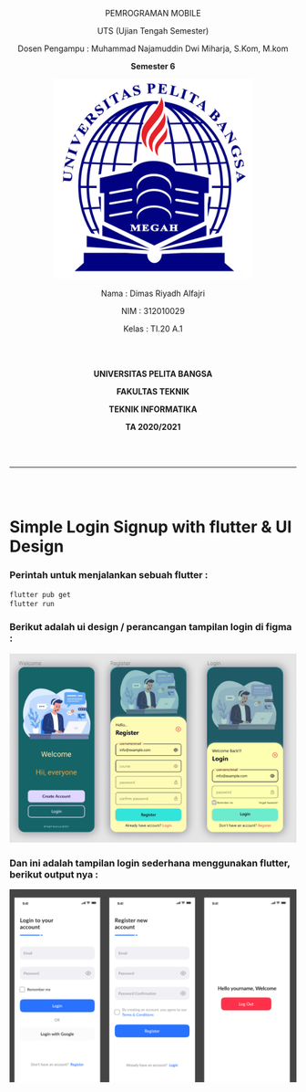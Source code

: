 <p align="center">PEMROGRAMAN MOBILE
</p>
<p align="center">
	UTS (Ujian Tengah Semester)
</p>
<p align="center">
	Dosen Pengampu : Muhammad Najamuddin Dwi Miharja, S.Kom, M.kom
</p>
<p align="center"> 
	<b>Semester 6</b>
</p>

<p align="center">
	<img src="logo/logo.png" alt="UPB" width="350" height="350">
</p>

<p align="center">
                 Nama  : Dimas Riyadh Alfajri
</p>
<p align="center">
                 NIM   : 312010029
</p>
<p align="center">
                 Kelas : TI.20 A.1
</p>

<br/>
<br/>

<p align="center">
	<b>UNIVERSITAS PELITA BANGSA</b>
</p>
<p align="center">
	<b>FAKULTAS TEKNIK</b>
</p>
<p align="center">
	<b>TEKNIK INFORMATIKA</b>
</p>
<p align="center">
	<b>TA 2020/2021</b>
</p>

<br></br>

<hr>
</hr>

<br></br>

# Simple Login Signup with flutter & UI Design

### Perintah untuk menjalankan sebuah flutter :
```
flutter pub get
flutter run
```
### Berikut adalah ui design / perancangan tampilan login di figma :

![img](ss/1.png) 

### Dan ini adalah tampilan login sederhana menggunakan flutter, berikut output nya :

![img](ss/2.png)